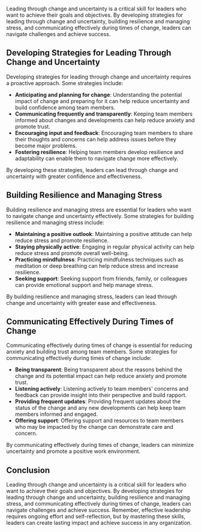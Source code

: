 
Leading through change and uncertainty is a critical skill for leaders who want to achieve their goals and objectives. By developing strategies for leading through change and uncertainty, building resilience and managing stress, and communicating effectively during times of change, leaders can navigate challenges and achieve success.

Developing Strategies for Leading Through Change and Uncertainty
----------------------------------------------------------------

Developing strategies for leading through change and uncertainty requires a proactive approach. Some strategies include:

- **Anticipating and planning for change**: Understanding the potential impact of change and preparing for it can help reduce uncertainty and build confidence among team members.
- **Communicating frequently and transparently**: Keeping team members informed about changes and developments can help reduce anxiety and promote trust.
- **Encouraging input and feedback**: Encouraging team members to share their thoughts and concerns can help address issues before they become major problems.
- **Fostering resilience**: Helping team members develop resilience and adaptability can enable them to navigate change more effectively.

By developing these strategies, leaders can lead through change and uncertainty with greater confidence and effectiveness.

Building Resilience and Managing Stress
---------------------------------------

Building resilience and managing stress are essential for leaders who want to navigate change and uncertainty effectively. Some strategies for building resilience and managing stress include:

- **Maintaining a positive outlook**: Maintaining a positive attitude can help reduce stress and promote resilience.
- **Staying physically active**: Engaging in regular physical activity can help reduce stress and promote overall well-being.
- **Practicing mindfulness**: Practicing mindfulness techniques such as meditation or deep breathing can help reduce stress and increase resilience.
- **Seeking support**: Seeking support from friends, family, or colleagues can provide emotional support and help manage stress.

By building resilience and managing stress, leaders can lead through change and uncertainty with greater ease and effectiveness.

Communicating Effectively During Times of Change
------------------------------------------------

Communicating effectively during times of change is essential for reducing anxiety and building trust among team members. Some strategies for communicating effectively during times of change include:

- **Being transparent**: Being transparent about the reasons behind the change and its potential impact can help reduce anxiety and promote trust.
- **Listening actively**: Listening actively to team members' concerns and feedback can provide insight into their perspective and build rapport.
- **Providing frequent updates**: Providing frequent updates about the status of the change and any new developments can help keep team members informed and engaged.
- **Offering support**: Offering support and resources to team members who may be impacted by the change can demonstrate care and concern.

By communicating effectively during times of change, leaders can minimize uncertainty and promote a positive work environment.

Conclusion
----------

Leading through change and uncertainty is a critical skill for leaders who want to achieve their goals and objectives. By developing strategies for leading through change and uncertainty, building resilience and managing stress, and communicating effectively during times of change, leaders can navigate challenges and achieve success. Remember, effective leadership requires ongoing effort and self-reflection, but by mastering these skills, leaders can create lasting impact and achieve success in any organization.
